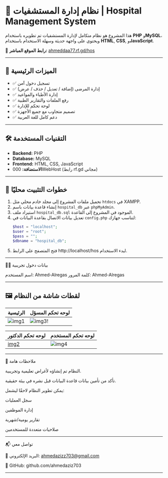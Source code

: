 # 🏥 نظام إدارة المستشفيات | Hospital Management System

هذا المشروع هو نظام متكامل لإدارة المستشفيات تم تطويره باستخدام **PHP** و**MySQL**، ويحتوي على واجهة حديثة وسهلة الاستخدام باستخدام **HTML**, **CSS**, و**JavaScript**.

🔗 **رابط الموقع المباشر:** [ahmeddaa77.rf.gd/hos](https://ahmeddaa77.rf.gd/hos)

---

## 📌 الميزات الرئيسية

- ✅ تسجيل دخول آمن
- ✅ إدارة المرضى (إضافة / تعديل / حذف / عرض)
- ✅ إدارة الأطباء والمواعيد
- ✅ رفع الملفات والتقارير الطبية
- ✅ لوحة تحكم للإدارة
- ✅ تصميم متجاوب مع جميع الأجهزة
- ✅ دعم كامل للغة العربية

---

## 🛠️ التقنيات المستخدمة

- **Backend:** PHP
- **Database:** MySQL
- **Frontend:** HTML, CSS, JavaScript
- **الاستضافة:** 000WebHost (رابط rf.gd مجاني)

---

## 🚀 خطوات التثبيت محليًا

1. تحميل ملفات المشروع إلى مجلد خادم محلي مثل `htdocs` في XAMPP.
2. إنشاء قاعدة بيانات باسم `hospital_db` عبر `phpMyAdmin`.
3. استيراد ملف `hospital_db.sql` الموجود في المشروع إلى القاعدة.
4. تعديل بيانات الاتصال بقاعدة البيانات في `config.php` لتناسب جهازك:
   ```php
   $host = "localhost";
   $user = "root";
   $pass = "";
   $dbname = "hospital_db";

5. فتح المتصفح على الرابط http://localhost/hos لبدء الاستخدام.

---

👨‍⚕️ بيانات دخول تجريبية

اسم المستخدم: Ahmed-Alregas
كلمة المرور: Ahmed-Alregas


---

## 🖼️ لقطات شاشة من النظام

| الرئيسية | لوحه تحكم المسؤل |
|--------|--------|
| ![img1](https://i.postimg.cc/K8wSnnHp/image.png) | ![img3](https://i.postimg.cc/SxXHNnx6/image.png)! |

| لوحه تحكم الدكتور | لوحه تحكم المستخدم |
|--------|--------|
| [img2](https://i.postimg.cc/V6whR4Bg/image.png) | ![img4](https://i.postimg.cc/NG43NhnH/image.png) |
---

📝 ملاحظات هامة

النظام تم إنشاؤه لأغراض تعليمية وتجريبية.

تأكد من تأمين بيانات قاعدة البيانات قبل نشره في بيئة حقيقية.

يمكن تطوير النظام لاحقًا ليشمل:

سجل العمليات

إدارة الموظفين

تقارير يومية/شهرية

صلاحيات متعددة للمستخدمين

---

📬 تواصل معي

📧 البريد الإلكتروني: ahmedazizz703@gmail.com 

💼 GitHub: github.com/ahmedaziz703

---
